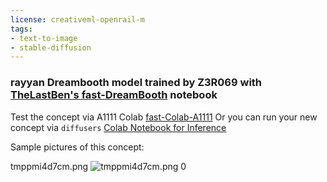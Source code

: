 ```yaml
---
license: creativeml-openrail-m
tags:
- text-to-image
- stable-diffusion
---
```

### rayyan Dreambooth model trained by Z3R069 with [TheLastBen's fast-DreamBooth](https://colab.research.google.com/github/TheLastBen/fast-stable-diffusion/blob/main/fast-DreamBooth.ipynb) notebook


Test the concept via A1111 Colab [fast-Colab-A1111](https://colab.research.google.com/github/TheLastBen/fast-stable-diffusion/blob/main/fast_stable_diffusion_AUTOMATIC1111.ipynb)
Or you can run your new concept via `diffusers` [Colab Notebook for Inference](https://colab.research.google.com/github/huggingface/notebooks/blob/main/diffusers/sd_dreambooth_inference.ipynb)

Sample pictures of this concept:

tmppmi4d7cm.png
![tmppmi4d7cm.png 0](https://huggingface.co/Z3R069/rayyan/resolve/main/sample_images/tmppmi4d7cm.png)
    
